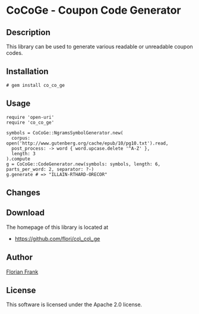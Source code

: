 # CoCoGe - Coupon Code Generator

## Description

This library can be used to generate various readable or unreadable coupon
codes.

## Installation

    # gem install co_co_ge

## Usage

    require 'open-uri'
    require 'co_co_ge'

    symbols = CoCoGe::NgramsSymbolGenerator.new(
      corpus: open('http://www.gutenberg.org/cache/epub/10/pg10.txt').read,
      post_process: -> word { word.upcase.delete '^A-Z' },
      length: 3
    ).compute
    g = CoCoGe::CodeGenerator.new(symbols: symbols, length: 6, parts_per_word: 2, separator: ?-)
    g.generate # => "ILLAIN-RTHARD-ORECOR"

## Changes


## Download

The homepage of this library is located at

* https://github.com/flori/co\_co\_ge

## Author

[Florian Frank](mailto:flori@ping.de)

## License

This software is licensed under the Apache 2.0 license.
